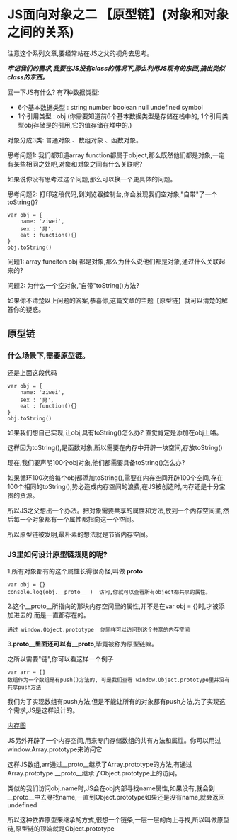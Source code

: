 # JS面向对象之二 【原型链】(对象和对象之间的关系)

注意这个系列文章,要经常站在JS之父的视角去思考。

***牢记我们的需求,我要在JS没有class的情况下,那么利用JS现有的东西,搞出类似class的东西。***

回一下JS有什么? 有7种数据类型:

- 6个基本数据类型 : string number boolean null undefined symbol
-  1个引用类型 :  obj (你需要知道前6个基本数据类型是存储在栈中的, 1个引用类型obj存储是的引用,它的值存储在堆中的.) 

对象分成3类: 普通对象 、数组对象 、函数对象。

思考问题1: 我们都知道array function都属于object,那么既然他们都是对象,一定有某些相同之处吧,对象和对象之间有什么关联呢?
  
如果说你没有思考过这个问题,那么可以换一个更具体的问题。

思考问题2: 打印这段代码,到浏览器控制台,你会发现我们空对象,"自带"了一个toString()? 

```
var obj = {
    name: 'ziwei',
    sex : '男',
    eat : function(){}
}
obj.toString()

```

问题1: array funciton obj 都是对象,那么为什么说他们都是对象,通过什么关联起来的?

问题2: 为什么一个空对象,"自带"toString()方法?
  
如果你不清楚以上问题的答案,恭喜你,这篇文章的主题【原型链】就可以清楚的解答你的疑惑。

## 原型链

### 什么场景下,需要原型链。

还是上面这段代码
```
var obj = {
    name: 'ziwei',
    sex : '男',
    eat : function(){}
}
obj.toString()

```
如果我们想自己实现,让obj,具有toString()怎么办? 直觉肯定是添加在obj上咯。

这样因为toString(),是函数对象,所以需要在内存中开辟一块空间,存放toString()

现在,我们要声明100个obj对象,他们都需要具备toString()怎么办?

如果循环100次给每个obj都添加toString(),需要在内存空间开辟100个空间,存在100个相同的toString(),势必造成内存空间的浪费,在JS被创造时,内存还是十分宝贵的资源。


所以JS之父想出一个办法。把对象需要共享的属性和方法,放到一个内存空间里,然后每一个对象都有一个属性都指向这一个空间。

所以原型链被发明,最朴素的想法就是节省内存空间。


### JS里如何设计原型链规则的呢?


1.所有对象都有的这个属性长得很奇怪,叫做 __proto__

```
var obj = {}
console.log(obj.__proto__ )  访问,你就可以查看所有object都共享的属性。
```

2.这个__proto__所指向的那块内存空间里的属性,并不是在var obj = {}时,才被添加进去的,而是一直都存在的。

```
通过 window.Object.prototype  你同样可以访问到这个共享的内存空间

```


3.__proto__里面还可以有__proto__,毕竟被称为原型链嘛。

之所以需要"链",你可以看这样一个例子

```
var arr = []
数组作为一个数组是有push()方法的, 可是我们查看 window.Object.prototype里并没有共享push方法

```
我们为了实现数组有push方法,但是不能让所有的对象都有push方法,为了实现这个需求,JS是这样设计的。

[内存图]('./neicun.png')

JS另外开辟了一个内存空间,用来专门存储数组的共有方法和属性。你可以用过window.Array.prototype来访问它

这样JS数组,arr通过__proto__继承了Array.prototype的方法,有通过Array.prototype.__proto__继承了Object.prototype上的访问。

类似的我们访问obj.name时,JS会在obj内部寻找name属性,如果没有,就会到__proto__中去寻找name,一直到Object.prototype如果还是没有name,就会返回undefined

所以这种依靠原型来继承的方式,很想一个链条,一层一层的向上寻找,所以叫做原型链,原型链的顶端就是Object.prototype






  

